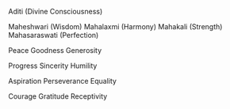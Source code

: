 
Aditi (Divine Consciousness)

Maheshwari (Wisdom)
Mahalaxmi (Harmony)
Mahakali (Strength)
Mahasaraswati (Perfection)

Peace 
Goodness
Generosity

Progress
Sincerity
Humility 

Aspiration
Perseverance
Equality 

Courage
Gratitude
Receptivity
